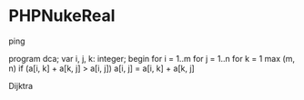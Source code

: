 # PHPNukeReal
ping

program dca;
var i, j, k: integer;
begin
    for i = 1..m
        for j = 1..n
            for k = 1 max (m, n)
                if (a[i, k] + a[k, j] > a[i, j])
                    a[i, j] = a[i, k] + a[k, j]

Dijktra 

